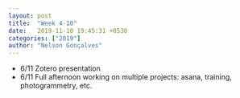 ```yaml
---
layout: post
title:  "Week 4-10"
date:   2019-11-10 19:45:31 +0530
categories: ["2019"]
author: "Nelson Gonçalves"
---
```



 * 6/11 Zotero presentation
 * 6/11 Full afternoon working on multiple projects: asana, training, photogrammetry, etc.

